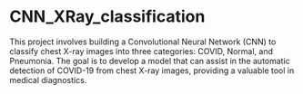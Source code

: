 # CNN_XRay_classification
 This project involves building a Convolutional Neural Network (CNN) to classify chest X-ray images into three categories: COVID, Normal, and Pneumonia. The goal is to develop a model that can assist in the automatic detection of COVID-19 from chest X-ray images, providing a valuable tool in medical diagnostics.
